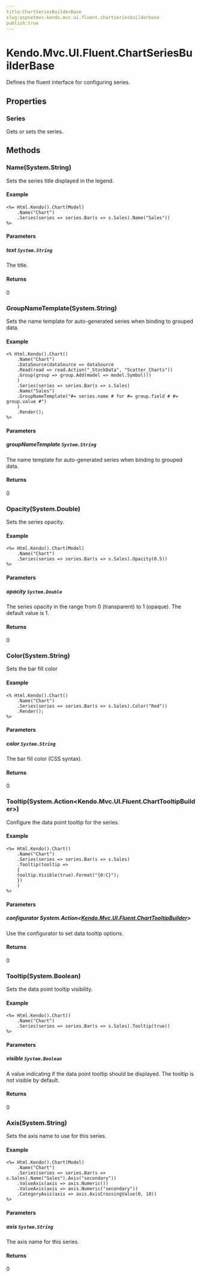 ```yaml
---
title:ChartSeriesBuilderBase
slug:aspnetmvc-kendo.mvc.ui.fluent.chartseriesbuilderbase
publish:true
---
```


# Kendo.Mvc.UI.Fluent.ChartSeriesBuilderBase
Defines the fluent interface for configuring series.


## Properties
### Series
Gets or sets the series.



## Methods

### Name(System.String)
Sets the series title displayed in the legend.

#### Example

    <%= Html.Kendo().Chart(Model)
        .Name("Chart")
        .Series(series => series.Bar(s => s.Sales).Name("Sales"))
    %>
        


#### Parameters

##### text `System.String`
The title.



#### Returns
0


### GroupNameTemplate(System.String)
Sets the name template for auto-generated series when binding to grouped data.

#### Example

    <% Html.Kendo().Chart()
        .Name("Chart")
        .DataSource(dataSource => dataSource
        .Read(read => read.Action("_StockData", "Scatter_Charts"))
        .Group(group => group.Add(model => model.Symbol)))
        )
        .Series(series => series.Bar(s => s.Sales)
        .Name("Sales")
        .GroupNameTemplate("#= series.name # for #= group.field # #= group.value #")
        )
        .Render();
    %>
        


#### Parameters

##### groupNameTemplate `System.String`
The name template for auto-generated series when binding to grouped data.



#### Returns
0


### Opacity(System.Double)
Sets the series opacity.

#### Example

    <%= Html.Kendo().Chart(Model)
        .Name("Chart")
        .Series(series => series.Bar(s => s.Sales).Opacity(0.5))
    %>
        


#### Parameters

##### opacity `System.Double`
The series opacity in the range from 0 (transparent) to 1 (opaque).
            The default value is 1.



#### Returns
0


### Color(System.String)
Sets the bar fill color

#### Example

    <% Html.Kendo().Chart()
        .Name("Chart")
        .Series(series => series.Bar(s => s.Sales).Color("Red"))
        .Render();
    %>
        


#### Parameters

##### color `System.String`
The bar fill color (CSS syntax).



#### Returns
0


### Tooltip(System.Action\<Kendo.Mvc.UI.Fluent.ChartTooltipBuilder\>)
Configure the data point tooltip for the series.

#### Example

    <%= Html.Kendo().Chart()
        .Name("Chart")
        .Series(series => series.Bar(s => s.Sales)
        .Tooltip(tooltip =>
        {
        tooltip.Visible(true).Format("{0:C}");
        })
        )
    %>
        


#### Parameters

##### configurator System.Action<[Kendo.Mvc.UI.Fluent.ChartTooltipBuilder](/api/wrappers/aspnet-mvc/Kendo.Mvc.UI.Fluent/ChartTooltipBuilder)>
Use the configurator to set data tooltip options.



#### Returns
0


### Tooltip(System.Boolean)
Sets the data point tooltip visibility.

#### Example

    <%= Html.Kendo().Chart()
        .Name("Chart")
        .Series(series => series.Bar(s => s.Sales).Tooltip(true))
    %>
        


#### Parameters

##### visible `System.Boolean`
A value indicating if the data point tooltip should be displayed.
            The tooltip is not visible by default.



#### Returns
0


### Axis(System.String)
Sets the axis name to use for this series.

#### Example

    <%= Html.Kendo().Chart(Model)
        .Name("Chart")
        .Series(series => series.Bar(s => s.Sales).Name("Sales").Axis("secondary"))
        .ValueAxis(axis => axis.Numeric())
        .ValueAxis(axis => axis.Numeric("secondary"))
        .CategoryAxis(axis => axis.AxisCrossingValue(0, 10))
    %>
        


#### Parameters

##### axis `System.String`
The axis name for this series.



#### Returns
0



